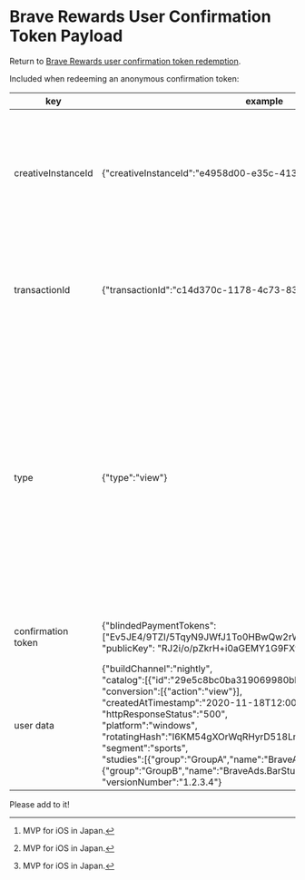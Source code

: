 # Brave Rewards User Confirmation Token Payload

Return to [Brave Rewards user confirmation token redemption](../../utility/redeem_confirmation/reward/README.md).

Included when redeeming an anonymous confirmation token:

| key  | example  | description  |
| ---  | ---  | ---  |
| creativeInstanceId  | {"creativeInstanceId":"e4958d00-e35c-4134-a408-1fbcf274d5ae"}  | An id that references the specific ad creative that the user engaged with. This will be the same for any user that engages with this ad.  |
| transactionId  | {"transactionId":"c14d370c-1178-4c73-8385-1cfa17200646"}  | A unique id for the transaction, which is not linkable between confirmation token redemptions.  |
| type  | {"type":"view"}  | Action or interaction that occurred within an advertisement, such as a user clicking the ad.<br><br>Supported types:<br><br>- view<br>- click<br>- landed<br>- conversion<br>- media_play[^1]<br>- media_25[^1]<br>- media_100[^1]<br>- upvote<br>- downvote<br>- flag<br>- bookmark &nbsp;&nbsp;&nbsp;&nbsp;&nbsp;&nbsp;&nbsp;&nbsp;&nbsp;&nbsp;&nbsp;&nbsp;&nbsp;&nbsp;&nbsp;&nbsp;&nbsp;&nbsp;&nbsp;&nbsp;&nbsp;&nbsp;&nbsp;&nbsp;&nbsp;&nbsp;&nbsp;  |
| confirmation token  | {"blindedPaymentTokens": ["Ev5JE4/9TZI/5TqyN9JWfJ1To0HBwQw2rWeAPcdjX3Q="],<br> "publicKey": "RJ2i/o/pZkrH+i0aGEMY1G9FXtd7Q7gfRi3YdNRnDDk="}  | See [security and privacy model for ad confirmations](https://github.com/brave/brave-browser/wiki/Security-and-privacy-model-for-ad-confirmations).  |
| user data  | {"buildChannel":"nightly",<br>"catalog":[{"id":"29e5c8bc0ba319069980bb390d8e8f9b58c05a20"}],<br>"conversion":[{"action":"view"}],<br>"createdAtTimestamp":"2020-11-18T12:00:00.000Z",<br>"httpResponseStatus":"500",<br>"platform":"windows",<br>"rotatingHash":"I6KM54gXOrWqRHyrD518LmhePLHpIk4KSgCKOl0e3sc=",<br>"segment":"sports",<br>"studies":[{"group":"GroupA","name":"BraveAds.FooStudy"},{"group":"GroupB","name":"BraveAds.BarStudy"}],<br>"versionNumber":"1.2.3.4"}  | See [user data](../../user_data/README.md#brave-rewards-users).  |

Please add to it!

[^1]: MVP for iOS in Japan.
